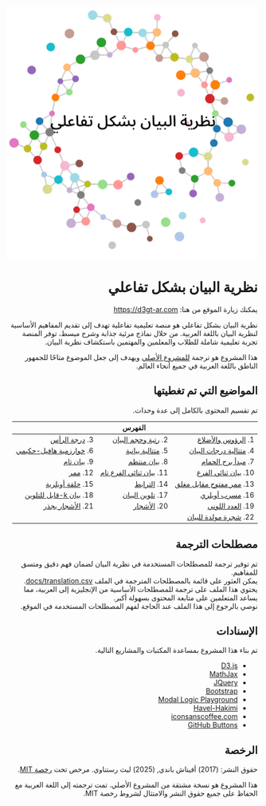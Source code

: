 <div dir="rtl">
<p align="center">
  <img src="img/banner.png" style="max-width:100%;">
</p>

# نظرية البيان بشكل تفاعلي

يمكنك زيارة الموقع من هنا:
https://d3gt-ar.com

نظرية البيان بشكل تفاعلي
هو منصة تعليمية تفاعلية تهدف إلى تقديم المفاهيم الأساسية لنظرية البيان باللغة العربية.
من خلال نماذج مرئية جذابة وشرح مبسط،
توفر المنصة تجربة تعليمية شاملة للطلاب والمعلمين والمهتمين باستكشاف نظرية البيان.

هذا المشروع هو ترجمة
[للمشروع الأصلي](https://d3gt.com/)
ويهدف إلى جعل الموضوع متاحًا للجمهور الناطق باللغة العربية في جميع أنحاء العالم.


## المواضيع التي تم تغطيتها

تم تقسيم المحتوى بالكامل إلى عدة وحدات.

|                                                                          | الفهرس                                                                       |                                                                       |
|--------------------------------------------------------------------------|------------------------------------------------------------------------------|-----------------------------------------------------------------------|
| 1. [الرؤوس والأضلاع](https://d3gt-ar.com/unit.html?vertices-and-edges)   | 2. [رتبة وحجم البيان](https://d3gt-ar.com/unit.html?order-and-size)          | 3. [درجة الرأس](https://d3gt-ar.com/unit.html?degree-of-vertex)       |
| 4. [متتالية درجات البيان](https://d3gt-ar.com/unit.html?degree-sequence) | 5. [متتالية بيانية](https://d3gt-ar.com/unit.html?graphic-sequence)          | 6. [خوارزمية هافيل-حكيمي](https://d3gt-ar.com/unit.html?havel-hakimi) |
| 7. [مبدأ برج الحمام](https://d3gt-ar.com/unit.html?pigeonhole)           | 8. [بيان منتظم](https://d3gt-ar.com/unit.html?regular-graph)                 | 9. [بيان تام](https://d3gt-ar.com/unit.html?complete-graph)           |
| 10. [بيان ثنائي الفرع](https://d3gt-ar.com/unit.html?bipartite)          | 11. [بيان ثنائي الفرع تام](https://d3gt-ar.com/unit.html?complete-bipartite) | 12. [ممر](https://d3gt-ar.com/unit.html?walk)                         |
| 13. [ممر مفتوح مقابل مغلق](https://d3gt-ar.com/unit.html?open-vs-closed) | 14. [الترابط](https://d3gt-ar.com/unit.html?connectivity)                    | 15. [حلقة أويلرية](https://d3gt-ar.com/unit.html?eulerian-circuit)    |
| 16. [مسرب أويلري](https://d3gt-ar.com/unit.html?eulerian-trail)          | 17. [تلوين البيان](https://d3gt-ar.com/unit.html?graph-coloring)             | 18. [بيان k-قابل للتلوين](https://d3gt-ar.com/unit.html?k-colorable)  |
| 19. [العدد اللوني](https://d3gt-ar.com/unit.html?chromatic-number)       | 20. [الأشجار](https://d3gt-ar.com/unit.html?trees)                           | 21. [الأشجار بجذر](https://d3gt-ar.com/unit.html?rooted-trees)        |
| 22. [شجرة مولدة للبيان](https://d3gt-ar.com/unit.html?spanning-tree)     |


## مصطلحات الترجمة

تم توفير ترجمة للمصطلحات المستخدمة في نظرية البيان لضمان فهم دقيق ومتسق للمفاهيم.  
يمكن العثور على قائمة بالمصطلحات المترجمة في الملف [docs/translation.csv](docs/translation.csv).  
يحتوي هذا الملف على ترجمة للمصطلحات الأساسية من الإنجليزية إلى العربية، مما يساعد المتعلمين على متابعة المحتوى بسهولة أكبر.  
نوصي بالرجوع إلى هذا الملف عند الحاجة لفهم المصطلحات المستخدمة في الموقع.


## الإسنادات

تم بناء هذا المشروع بمساعدة المكتبات والمشاريع التالية.

* [D3.js](https://github.com/d3/d3)
* [MathJax](https://github.com/mathjax/MathJax)
* [JQuery](https://github.com/jquery/jquery)
* [Bootstrap](https://github.com/twbs/bootstrap)
* [Modal Logic Playground](https://github.com/rkirsling/modallogic)
* [Havel-Hakimi](https://github.com/jacquerie/hh)
* [iconsanscoffee.com](http://iconsandcoffee.com/)
* [GitHub Buttons](https://ghbtns.com/)

## الرخصة

حقوق النشر: (2017) أفيناش باندي, (2025) ليث رستناوي.
مرخص تحت [رخصة MIT](https://github.com/LaisRast/d3gt-ar/blob/master/LICENSE).

هذا المشروع هو نسخة مشتقة من المشروع الأصلي.
تمت ترجمته إلى اللغة العربية مع الحفاظ على جميع حقوق النشر والامتثال لشروط رخصة MIT.
</div>